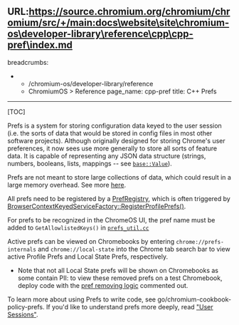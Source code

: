 URL:https://source.chromium.org/chromium/chromium/src/+/main:docs\website\site\chromium-os\developer-library\reference\cpp\cpp-pref\index.md
---
breadcrumbs:
- - /chromium-os/developer-library/reference
  - ChromiumOS > Reference
page_name: cpp-pref
title: C++ Prefs
---

[TOC]

Prefs is a system for storing configuration data keyed to the user session (i.e.
the sorts of data that would be stored in config files in most other software
projects). Although originally designed for storing Chrome's user preferences,
it now sees use more generally to store all sorts of feature data. It is capable
of representing any JSON data structure (strings, numbers, booleans, lists,
mappings -- see
[`base::Value`](https://source.chromium.org/chromium/chromium/src/+/main:base/values.h)).

Prefs are not meant to store large collections of data, which could result in a
large memory overhead. See more
[here](https://chromium.googlesource.com/chromium/src/+/HEAD/chrome/browser/prefs/README.md).

All prefs need to be registered by a
[PrefRegistry](https://source.chromium.org/chromium/chromium/src/+/main:components/prefs/pref_registry.h;drc=8ba1bad80dc22235693a0dd41fe55c0fd2dbdabd),
which is often triggered by
[BrowserContextKeyedServiceFactory::RegisterProfilePrefs()](https://source.chromium.org/chromium/chromium/src/+/refs/heads/main:components/keyed_service/content/browser_context_keyed_service_factory.h;l=174;drc=47042255a0d8acfbcf58cb0eea4607ec574b8419).

For prefs to be recognized in the ChromeOS UI, the pref name must be added to
`GetAllowlistedKeys()` in
[`prefs_util.cc`](https://source.chromium.org/chromium/chromium/src/+/main:chrome/browser/extensions/api/settings_private/prefs_util.cc;l=176)

Active prefs can be viewed on Chromebooks by entering `chrome://prefs-internals`
and `chrome://local-state` into the Chrome tab search bar to view active Profile
Prefs and Local State Prefs, respectively.
* Note that not all Local State prefs will be shown on Chromebooks as some contain
PII: to view these removed prefs on a test Chromebook, deploy code with the
[pref removing
logic](https://source.chromium.org/chromium/chromium/src/+/main:chrome/browser/ui/webui/local_state/local_state_ui.cc;l=45-54;drc=a0f1d14499cc76db560360f1286b25584e2aee91) commented out.

To learn more about using Prefs to write code, see
go/chromium-cookbook-policy-prefs. If you'd like to understand prefs more
deeply, read ["User Sessions"](/chromium-os/developer-library/reference/user-sessions/user-sessions).
